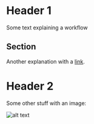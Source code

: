 # Header 1

Some text explaining a workflow

## Section

Another explanation with a [link](https://google.com).

# Header 2

Some other stuff with an image:

![alt text](https://images.pexels.com/videos/856980/free-video-856980.jpg?auto=compress&cs=tinysrgb&dpr=1&w=500)


